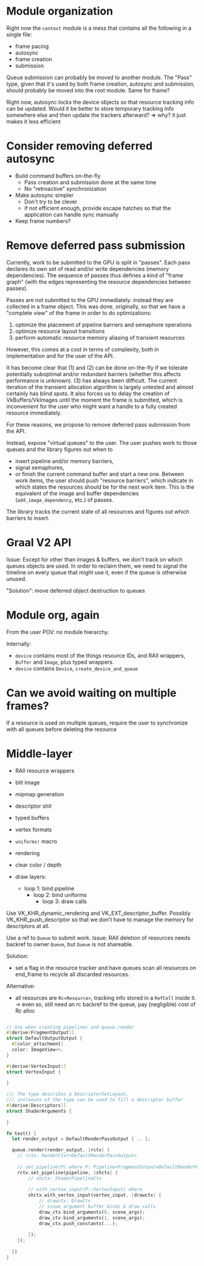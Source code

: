 # Module organization

Right now the `context` module is a mess that contains all the following in a single file:
* frame pacing 
* autosync
* frame creation 
* submission

Queue submission can probably be moved to another module.
The "Pass" type, given that it's used by both frame creation, autosync and submission, should probably be moved into the root module.
Same for frame?

Right now, autosync locks the device objects so that resource tracking info can be updated.
Would it be better to store temporary tracking info somewhere else and then update the trackers afterward?
=> why? it just makes it less efficient


# Consider removing deferred autosync

* Build command buffers on-the-fly
  * Pass creation and submission done at the same time
  * No "retroactive" synchronization
* Make autosync simpler
  * Don't try to be clever
  * if not efficient enough, provide escape hatches so that the application can handle sync manually
* Keep frame numbers?

# Remove deferred pass submission

Currently, work to be submitted to the GPU is split in "passes". Each pass declares its own set of read and/or write dependencies
(memory dependencies). The sequence of passes thus defines a kind of "frame graph" (with the edges representing the resource dependencies between passes).

Passes are not submitted to the GPU immediately: instead they are collected in a frame object.
This was done, originally, so that we have a "complete view" of the frame in order to do optimizations:
1. optimize the placement of pipeline barriers and semaphore operations 
2. optimize resource layout transitions
3. perform automatic resource memory aliasing of transient resources

However, this comes at a cost in terms of complexity, both in implementation and for the user of the API.

It has become clear that (1) and (2) can be done on-the-fly if we tolerate potentially suboptimal and/or redundant barriers (whether this affects performance is unknown).
(3) has always been difficult. The current iteration of the transient allocation algorithm is largely untested and 
almost certainly has blind spots. It also forces us to delay the creation of VkBuffers/VkImages until the moment the frame is submitted,
which is inconvenient for the user who might want a handle to a fully created resource immediately.

For these reasons, we propose to remove deferred pass submission from the API.

Instead, expose "virtual queues" to the user. The user pushes work to those queues and the library figures out when to 
- insert pipeline and/or memory barriers,
- signal semaphores, 
- or finish the current command buffer and start a new one.
Between work items, the user should push "resource barriers", which indicate in which states the resources should be for the next work item.
This is the equivalent of the image and buffer dependencies (`add_image_dependency`, etc.) of passes.

The library tracks the current state of all resources and figures out which barriers to insert.

# Graal V2 API

Issue: Except for other than images & buffers, we don't track on which queues objects are used. In order to reclaim them, 
we need to signal the timeline on every queue that might use it, even if the queue is otherwise unused.

"Solution": move deferred object destruction to queues

# Module org, again

From the user POV: no module hierarchy.

Internally:
- `device` contains most of the things resource IDs, and RAII wrappers, `Buffer` and `Image`, plus typed wrappers.
- `device` contains `Device`, `create_device_and_queue`


# Can we avoid waiting on multiple frames?

If a resource is used on multiple queues, require the user to synchronize with all queues before deleting the resource


# Middle-layer

- RAII resource wrappers
- blit image
- mipmap generation
- descriptor shit
- typed buffers
- vertex formats
- `uniforms!` macro
- rendering
- clear color / depth

- draw layers: 
  - loop 1: bind pipeline
    - loop 2: bind uniforms
      - loop 3: draw calls 


Use VK_KHR_dynamic_rendering and VK_EXT_descriptor_buffer.
Possibly VK_KHR_push_descriptor so that we don't have to manage the memory for descriptors at all.


Use a ref to `Queue` to submit work.
Issue: RAII deletion of resources needs backref to owner `Queue`, but `Queue` is not shareable.

Solution:
- set a flag in the resource tracker and have queues scan all resources on end_frame to recycle all discarded resources.

Alternative:
- all resources are `Rc<Resource>`, tracking info stored in a `RefCell` inside it. 
  -> even so, still need an rc backref to the queue, pay (negligible) cost of Rc alloc

```rust

// Use when creating pipelines and queue.render
#[derive(FragmentOutput)]
struct DefaultOutputOutput {
  #[color_attachment]
  color: ImageView<>,
}

#[derive(VertexInput)]
struct VertexInput {
  
}

/// The type describes a DescriptorSetLayout,
/// instances of the type can be used to fill a descriptor buffer
#[derive(Descriptors)]
struct ShaderArguments {
  
}

fn test() {
  let render_output = DefaultRenderPassOutput { .. };

  queue.render(render_output, |rctx| {
    // rctx: RenderCtxt<DefaultRenderPassOutput>
    
    // set_pipeline(P) where P: Pipeline<FragmentOutput=DefaultRenderPassOutput> 
    rctx.set_pipeline(pipeline, |shctx| {
        // shctx: ShaderPipelineCtx
        
        // with_vertex_input(P::VertexInput) where 
        shctx.with_vertex_input(vertex_input, |drawctx| {
            // drawctx: DrawCtx
            // issue argument buffer binds & draw calls
            draw_ctx.bind_arguments(0, scene_args);
            draw_ctx.bind_arguments(1, scene_args);
            draw_ctx.push_constants(...);
            
        });
    });
    
  })
}

```